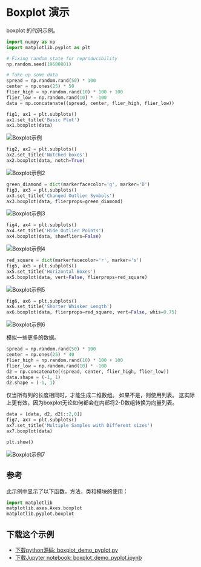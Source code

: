 # Boxplot 演示

boxplot 的代码示例。

```python
import numpy as np
import matplotlib.pyplot as plt

# Fixing random state for reproducibility
np.random.seed(19680801)

# fake up some data
spread = np.random.rand(50) * 100
center = np.ones(25) * 50
flier_high = np.random.rand(10) * 100 + 100
flier_low = np.random.rand(10) * -100
data = np.concatenate((spread, center, flier_high, flier_low))
```

```python
fig1, ax1 = plt.subplots()
ax1.set_title('Basic Plot')
ax1.boxplot(data)
```

![Boxplot示例](/static/images/gallery/sphx_glr_boxplot_demo_pyplot_001.png)

```python
fig2, ax2 = plt.subplots()
ax2.set_title('Notched boxes')
ax2.boxplot(data, notch=True)
```

![Boxplot示例2](/static/images/gallery/sphx_glr_boxplot_demo_pyplot_002.png)

```python
green_diamond = dict(markerfacecolor='g', marker='D')
fig3, ax3 = plt.subplots()
ax3.set_title('Changed Outlier Symbols')
ax3.boxplot(data, flierprops=green_diamond)
```

![Boxplot示例3](/static/images/gallery/sphx_glr_boxplot_demo_pyplot_003.png)

```python
fig4, ax4 = plt.subplots()
ax4.set_title('Hide Outlier Points')
ax4.boxplot(data, showfliers=False)
```

![Boxplot示例4](/static/images/gallery/sphx_glr_boxplot_demo_pyplot_004.png)

```python
red_square = dict(markerfacecolor='r', marker='s')
fig5, ax5 = plt.subplots()
ax5.set_title('Horizontal Boxes')
ax5.boxplot(data, vert=False, flierprops=red_square)
```

![Boxplot示例5](/static/images/gallery/sphx_glr_boxplot_demo_pyplot_005.png)

```python
fig6, ax6 = plt.subplots()
ax6.set_title('Shorter Whisker Length')
ax6.boxplot(data, flierprops=red_square, vert=False, whis=0.75)
```

![Boxplot示例6](/static/images/gallery/sphx_glr_boxplot_demo_pyplot_006.png)

模拟一些更多的数据。

```python
spread = np.random.rand(50) * 100
center = np.ones(25) * 40
flier_high = np.random.rand(10) * 100 + 100
flier_low = np.random.rand(10) * -100
d2 = np.concatenate((spread, center, flier_high, flier_low))
data.shape = (-1, 1)
d2.shape = (-1, 1)
```

仅当所有列的长度相同时，才能生成二维数组。 如果不是，则使用列表。 这实际上更有效，因为boxplot无论如何都会在内部将2-D数组转换为向量列表。

```python
data = [data, d2, d2[::2,0]]
fig7, ax7 = plt.subplots()
ax7.set_title('Multiple Samples with Different sizes')
ax7.boxplot(data)

plt.show()
```

![Boxplot示例7](/static/images/gallery/sphx_glr_boxplot_demo_pyplot_007.png)

## 参考

此示例中显示了以下函数，方法，类和模块的使用：

```python
import matplotlib
matplotlib.axes.Axes.boxplot
matplotlib.pyplot.boxplot
```

## 下载这个示例
            
- [下载python源码: boxplot_demo_pyplot.py](https://matplotlib.org/_downloads/boxplot_demo_pyplot.py)
- [下载Jupyter notebook: boxplot_demo_pyplot.ipynb](https://matplotlib.org/_downloads/boxplot_demo_pyplot.ipynb)